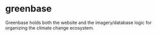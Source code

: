 greenbase
=========

Greenbase holds both the website and the imagery/database logic for organizing the climate change ecosystem.
